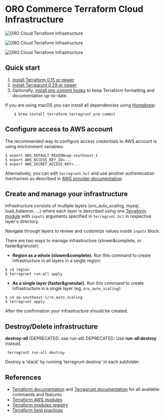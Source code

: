 # ORO Commerce Terraform Cloud Infrastructure 

![ORO Cloud Terraform Infrastructure](https://user-images.githubusercontent.com/9213670/134857584-7771a2ec-73d1-45d0-858f-d628c13e21b9.png)

![ORO Cloud Terraform Infrastructure](https://user-images.githubusercontent.com/9213670/134946003-ccb34672-871e-456c-885f-4d16b0781286.png)

![ORO Cloud Terraform Infrastructure](https://user-images.githubusercontent.com/9213670/134946402-8a4ff61d-5def-448a-83dd-89eadecaa550.png)


## Quick start

1. [Install Terraform 0.15 or newer](https://learn.hashicorp.com/tutorials/terraform/install-cli)
1. [Install Terragrunt 0.29 or newer](https://terragrunt.gruntwork.io/docs/getting-started/install/)
1. Optionally, [install pre-commit hooks](https://pre-commit.com/#install) to keep Terraform formatting and documentation up-to-date.

If you are using macOS you can install all dependencies using [Homebrew](https://brew.sh/):
```
    $ brew install terraform terragrunt pre-commit
```
## Configure access to AWS account

The recommended way to configure access credentials to AWS account is using environment variables:

```
$ export AWS_DEFAULT_REGION=ap-southeast-1
$ export AWS_ACCESS_KEY_ID=...
$ export AWS_SECRET_ACCESS_KEY=...
```

Alternatively, you can edit `terragrunt.hcl` and use another authentication mechanism as described in [AWS provider documentation](https://registry.terraform.io/providers/hashicorp/aws/latest/docs#authentication).

## Create and manage your infrastructure

Infrastructure consists of multiple layers (oro_auto_scaling, mysql, load_balancer, ...) where each layer is described using one [Terraform module](https://www.terraform.io/docs/configuration/modules.html) with `inputs` arguments specified in `terragrunt.hcl` in respective layer's directory.

Navigate through layers to review and customize values inside `inputs` block.

There are two ways to manage infrastructure (slower&complete, or faster&granular):
- **Region as a whole (slower&complete).** Run this command to create infrastructure in all layers in a single region:

```
$ cd region
$ terragrunt run-all apply
```

- **As a single layer (faster&granular).** Run this command to create infrastructure in a single layer (eg, `oro_auto_scaling`):

```
$ cd ap-southeast-1/ro_auto_scaling
$ terragrunt apply
```

After the confirmation your infrastructure should be created.

## Destroy/Delete infrastructure

**destroy-all** (DEPRECATED: use run-all)
DEPRECATED: Use **run-all destroy** instead.

```
 terragrunt run-all destroy
```

Destroy a ‘stack’ by running ‘terragrunt destroy’ in each subfolder.

## References

* [Terraform documentation](https://www.terraform.io/docs/) and [Terragrunt documentation](https://terragrunt.gruntwork.io/docs/) for all available commands and features
* [Terraform AWS modules](https://github.com/terraform-aws-modules/)
* [Terraform modules registry](https://registry.terraform.io/)
* [Terraform best practices](https://www.terraform-best-practices.com/)


